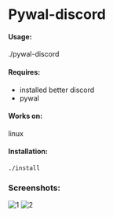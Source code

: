 # Pywal-discord

#### Usage: 
./pywal-discord
#### Requires: 
- installed better discord
- pywal
#### Works on: 
 linux
#### Installation:
```
./install
```
### Screenshots:
![1](https://raw.githubusercontent.com/FilipLitwora/pywal-discord/master/screenshots/1.png)
![2](https://raw.githubusercontent.com/FilipLitwora/pywal-discord/master/screenshots/2.png)
